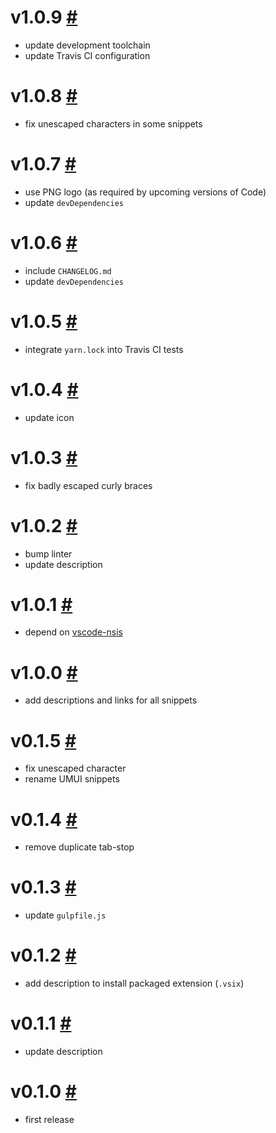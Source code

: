 # v1.0.9 [#](https://github.com/idleberg/vscode-nsis-plugins/releases/tag/1.0.9)

- update development toolchain
- update Travis CI configuration

# v1.0.8 [#](https://github.com/idleberg/vscode-nsis-plugins/releases/tag/1.0.8)

- fix unescaped characters in some snippets

# v1.0.7 [#](https://github.com/idleberg/vscode-nsis-plugins/releases/tag/1.0.7)

- use PNG logo (as required by upcoming versions of Code)
- update `devDependencies`

# v1.0.6 [#](https://github.com/idleberg/vscode-nsis-plugins/releases/tag/1.0.6)

- include `CHANGELOG.md`
- update `devDependencies`

# v1.0.5 [#](https://github.com/idleberg/vscode-nsis-plugins/releases/tag/1.0.5)

- integrate `yarn.lock` into Travis CI tests

# v1.0.4 [#](https://github.com/idleberg/vscode-nsis-plugins/releases/tag/1.0.4)

- update icon

# v1.0.3 [#](https://github.com/idleberg/vscode-nsis-plugins/releases/tag/1.0.3)

- fix badly escaped curly braces

# v1.0.2 [#](https://github.com/idleberg/vscode-nsis-plugins/releases/tag/1.0.2)

- bump linter
- update description

# v1.0.1 [#](https://github.com/idleberg/vscode-nsis-plugins/releases/tag/1.0.1)

- depend on [vscode-nsis](https://github.com/idleberg/vscode-nsis)

# v1.0.0 [#](https://github.com/idleberg/vscode-nsis-plugins/releases/tag/1.0.0)

- add descriptions and links for all snippets

# v0.1.5 [#](https://github.com/idleberg/vscode-nsis-plugins/releases/tag/0.1.5)

- fix unescaped character
- rename UMUI snippets

# v0.1.4 [#](https://github.com/idleberg/vscode-nsis-plugins/releases/tag/0.1.4)

- remove duplicate tab-stop

# v0.1.3 [#](https://github.com/idleberg/vscode-nsis-plugins/releases/tag/0.1.3)

- update `gulpfile.js`

# v0.1.2 [#](https://github.com/idleberg/vscode-nsis-plugins/releases/tag/0.1.2)

- add description to install packaged extension (`.vsix`)

# v0.1.1 [#](https://github.com/idleberg/vscode-nsis-plugins/releases/tag/0.1.1)

- update description

# v0.1.0 [#](https://github.com/idleberg/vscode-nsis-plugins/releases/tag/0.1.0)

- first release

